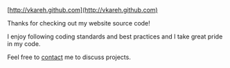 [http://vkareh.github.com](http://vkareh.github.com)

Thanks for checking out my website source code!

I enjoy following coding standards and best practices and I take great pride in my code.

Feel free to [contact](http://vkareh.github.com/contact.html) me to discuss projects.
